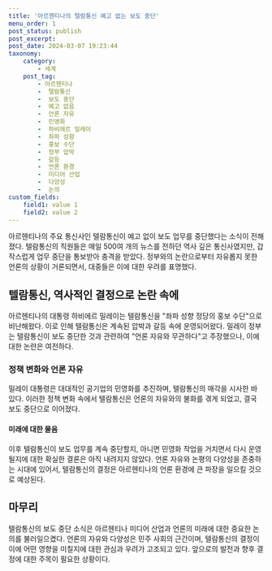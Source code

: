 ```yaml
---
title: '아르헨티나의 텔람통신 예고 없는 보도 중단'
menu_order: 1
post_status: publish
post_excerpt: 
post_date: 2024-03-07 19:23:44
taxonomy:
    category:
        - 세계
    post_tag:
        - 아르헨티나
        -  텔람통신
        -  보도 중단
        -  예고 없음
        -  언론 자유
        -  민영화
        -  하비에르 밀레이
        -  좌파 성향
        -  홍보 수단
        -  정부 압박
        -  갈등
        -  언론 환경
        -  미디어 산업
        -  다양성
        -  논의
custom_fields:
    field1: value 1
    field2: value 2
---
```


아르헨티나의 주요 통신사인 텔람통신이 예고 없이 보도 업무를 중단했다는 소식이 전해졌다. 텔람통신의 직원들은 매일 500여 개의 뉴스를 전하던 역사 깊은 통신사였지만, 갑작스럽게 업무 중단을 통보받아 충격을 받았다. 정부와의 논란으로부터 자유롭지 못한 언론의 상황이 거론되면서, 대중들은 이에 대한 우려를 표명했다.
## 텔람통신, 역사적인 결정으로 논란 속에
아르헨티나의 대통령 하비에르 밀레이는 텔람통신을 "좌파 성향 정당의 홍보 수단"으로 비난해왔다. 이로 인해 텔람통신은 계속된 압박과 갈등 속에 운영되어왔다. 밀레이 정부는 텔람통신이 보도 중단한 것과 관련하여 "언론 자유와 무관하다"고 주장했으나, 이에 대한 논란은 여전하다.
### 정책 변화와 언론 자유
밀레이 대통령은 대대적인 공기업의 민영화를 추진하며, 텔람통신의 매각을 시사한 바 있다. 이러한 정책 변화 속에서 텔람통신은 언론의 자유와의 불화를 겪게 되었고, 결국 보도 중단으로 이어졌다.
#### 미래에 대한 물음
이후 텔람통신이 보도 업무를 계속 중단할지, 아니면 민영화 작업을 거치면서 다시 운영될지에 대한 확실한 결론은 아직 내려지지 않았다. 언론 자유와 논평의 다양성을 존중하는 시대에 있어서, 텔람통신의 결정은 아르헨티나의 언론 환경에 큰 파장을 일으킬 것으로 예상된다.
## 마무리
텔람통신의 보도 중단 소식은 아르헨티나 미디어 산업과 언론의 미래에 대한 중요한 논의를 불러일으켰다. 언론의 자유와 다양성은 민주 사회의 근간이며, 텔람통신의 결정이 이에 어떤 영향을 미칠지에 대한 관심과 우려가 고조되고 있다. 앞으로의 발전과 향후 결정에 대한 주목이 필요한 상황이다.
